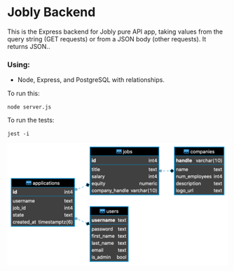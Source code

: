 # Jobly Backend

This is the Express backend for Jobly pure API app, taking values from the query string (GET requests) or from a JSON body (other requests). It returns JSON..

<h3>Using:</h3>
<ul>
 <li>Node, Express, and PostgreSQL with relationships.</li>
</ul>

To run this:

    node server.js
    
To run the tests:

    jest -i
    
    
 ![schemaDisagne](/schemaDisagne/schemaDsgn.png)   
    
